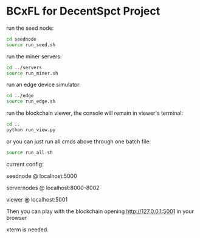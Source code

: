 # BCxFL for DecentSpct Project

run the seed node:
```sh
cd seednode
source run_seed.sh
```

run the miner servers:
```sh
cd ../servers
source run_miner.sh
```

run an edge device simulator:
```sh
cd ../edge
source run_edge.sh
```

run the blockchain viewer, the console will remain in viewer's terminal:
```sh
cd ..
python run_view.py
```

or you can just run all cmds above through one batch file:
```sh
source run_all.sh
```

current config:

seednode    @ localhost:5000

servernodes @ localhost:8000-8002

viewer      @ localhost:5001

Then you can play with the blockchain opening http://127.0.0.1:5001 in your browser

xterm is needed.
